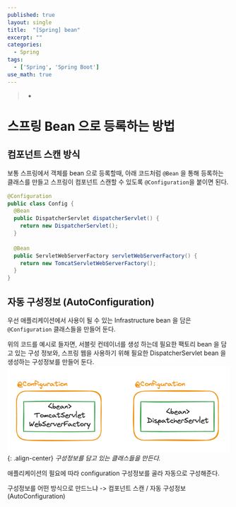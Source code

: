 ```yaml
---
published: true
layout: single
title:  "[Spring] bean"
excerpt: ""
categories:
  - Spring
tags:
  - ['Spring', 'Spring Boot']
use_math: true
---
```


> - 
> 
> 

# 스프링 Bean 으로 등록하는 방법
## 컴포넌트 스캔 방식
보통 스프링에서 객체를 bean 으로 등록할때, 아래 코드처럼 `@Bean` 을 통해 등록하는 클래스를 만들고 스프링이 컴포넌트 스캔할 수 있도록 `@Configuration`을 붙이면 된다.


```java
@Configuration
public class Config {
  @Bean
  public DispatcherServlet dispatcherServlet() {
    return new DispatcherServlet();
  }

  @Bean
  public ServletWebServerFactory servletWebServerFactory() {
    return new TomcatServletWebServerFactory();
  }
}
```

## 자동 구성정보 (AutoConfiguration)
우선 애플리케이션에서 사용이 될 수 있는 Infrastructure bean 을 담은 `@Configuration` 클래스들을 만들어 둔다.

위의 코드를 예시로 들자면, 서블릿 컨테이너를 생성 하는데 필요한 팩토리 bean 을 담고 있는 구성 정보와, 스프링 웹을 사용하기 위해 필요한 DispatcherServlet bean 을 생성하는 구성정보를 만들어 둔다.
![img_3.png](https://github.com/zhtmr/static-files-for-posting/blob/main/static-files-for-posting/20240622/img_3.png?raw=true){: .align-center}
*구성정보를 담고 있는 클래스들을 만든다.*

애플리케이션의 필요에 따라 configuration 구성정보를 골라 자동으로 구성해준다. 


구성정보를 어떤 방식으로 만드느냐 -> 컴포넌트 스캔 / 자동 구성정보(AutoConfiguration)